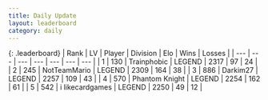 ```yaml
---
title: Daily Update
layout: leaderboard
category: daily
---
```


{: .leaderboard}
| Rank | LV | Player | Division | Elo | Wins | Losses |
| --- | --- | --- | --- | --- | --- | --- |
| <span data-change="0">1</span> | 130 | <span title="ID: 744981">Trainphobic</span> | LEGEND | <span data-change="0">2317</span> | <span data-change="0">97</span> | <span data-change="0">24</span> |
| <span data-change="0">2</span> | 245 | <span title="ID: 195293">NotTeamMario</span> | LEGEND | <span data-change="29">2309</span> | <span data-change="15">164</span> | <span data-change="3">38</span> |
| <span data-change="0">3</span> | 886 | <span title="ID: 694036">Darkim27</span> | LEGEND | <span data-change="-5">2257</span> | <span data-change="18">109</span> | <span data-change="7">43</span> |
| <span data-change="2">4</span> | 570 | <span title="ID: 742939">Phantom Knight</span> | LEGEND | <span data-change="29">2254</span> | <span data-change="4">162</span> | <span data-change="0">61</span> |
| <span data-change="-1">5</span> | 542 | <span title="ID: 700593">i likecardgames</span> | LEGEND | <span data-change="0">2250</span> | <span data-change="0">49</span> | <span data-change="0">12</span> |